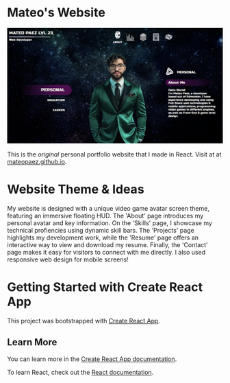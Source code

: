 # Mateo's Website

[![Mateo's Website](src/assets/GithubPreview.png)](https://mateopaez.github.io/)

This is the *original* personal portfolio website that I made in React. Visit at at [mateopaez.github.io](https://mateopaez.github.io/).

# Website Theme & Ideas

My website is designed with a unique video game avatar screen theme, featuring an immersive floating HUD.
The 'About' page introduces my personal avatar and key information.
On the 'Skills' page, I showcase my technical profiencies using dynamic skill bars.
The 'Projects' page highlights my development work, while the 'Resume' page offers an interactive way to view and download my resume.
Finally, the 'Contact' page makes it easy for visitors to connect with me directly.
I also used responsive web design for mobile screens!

# Getting Started with Create React App

This project was bootstrapped with [Create React App](https://github.com/facebook/create-react-app).

## Learn More

You can learn more in the [Create React App documentation](https://facebook.github.io/create-react-app/docs/getting-started).

To learn React, check out the [React documentation](https://reactjs.org/).
